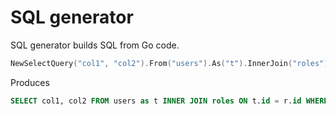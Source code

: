 # SQL generator

SQL generator builds SQL from Go code.

```go
NewSelectQuery("col1", "col2").From("users").As("t").InnerJoin("roles").On("t.id", "r.id").Where("u.id", 1, Equals).SQL()
```

Produces

```sql
SELECT col1, col2 FROM users as t INNER JOIN roles ON t.id = r.id WHERE u.id = 1;
```
